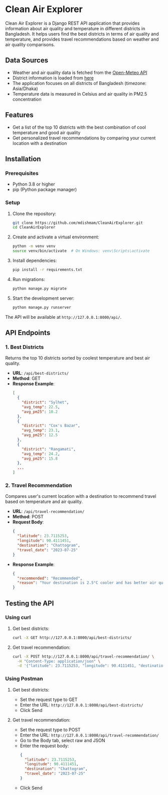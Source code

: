 # Clean Air Explorer

Clean Air Explorer is a Django REST API application that provides information about air quality and temperature in different districts in Bangladesh. It helps users find the best districts in terms of air quality and temperature, and provides travel recommendations based on weather and air quality comparisons.

## Data Sources

- Weather and air quality data is fetched from the [Open-Meteo API](https://open-meteo.com/)
- District information is loaded from [here](https://raw.githubusercontent.com/strativ-dev/technical-screening-test/main/bd-districts.json)
- The application focuses on all districts of Bangladesh (timezone: Asia/Dhaka)
- Temperature data is measured in Celsius and air quality in PM2.5 concentration

## Features

- Get a list of the top 10 districts with the best combination of cool temperature and good air quality
- Get personalized travel recommendations by comparing your current location with a destination

## Installation

### Prerequisites

- Python 3.8 or higher
- pip (Python package manager)

### Setup

1. Clone the repository:
   ```bash
   git clone https://github.com/mdishmam/CleanAirExplorer.git
   cd CleanAirExplorer
   ```

2. Create and activate a virtual environment:
   ```bash
   python -m venv venv
   source venv/bin/activate  # On Windows: venv\Scripts\activate
   ```

3. Install dependencies:
   ```bash
   pip install -r requirements.txt
   ```

4. Run migrations:
   ```bash
   python manage.py migrate
   ```

5. Start the development server:
   ```bash
   python manage.py runserver
   ```

The API will be available at `http://127.0.0.1:8000/api/`.

## API Endpoints

### 1. Best Districts

Returns the top 10 districts sorted by coolest temperature and best air quality.

- **URL**: `/api/best-districts/`
- **Method**: GET
- **Response Example**:
  ```json
  [
    {
      "district": "Sylhet",
      "avg_temp": 22.5,
      "avg_pm25": 10.2
    },
    {
      "district": "Cox's Bazar",
      "avg_temp": 23.1,
      "avg_pm25": 12.5
    },
    {
      "district": "Rangamati",
      "avg_temp": 24.2,
      "avg_pm25": 15.8
    },
    ...
  ]
  ```

### 2. Travel Recommendation

Compares user's current location with a destination to recommend travel based on temperature and air quality.

- **URL**: `/api/travel-recommendation/`
- **Method**: POST
- **Request Body**:
  ```json
  {
    "latitude": 23.7115253,
    "longitude": 90.4111451,
    "destination": "Chattogram",
    "travel_date": "2023-07-25"
  }
  ```
- **Response Example**:
  ```json
  {
    "recommended": "Recommended",
    "reason": "Your destination is 2.5°C cooler and has better air quality (PM2.5 is lower by 5.3). Enjoy your trip!"
  }
  ```

## Testing the API

### Using curl

1. Get best districts:
   ```bash
   curl -X GET http://127.0.0.1:8000/api/best-districts/
   ```

2. Get travel recommendation:
   ```bash
   curl -X POST http://127.0.0.1:8000/api/travel-recommendation/ \
     -H "Content-Type: application/json" \
     -d '{"latitude": 23.7115253, "longitude": 90.4111451, "destination": "Chattogram", "travel_date": "2023-07-25"}'
   ```

### Using Postman

1. Get best districts:
   - Set the request type to GET
   - Enter the URL: `http://127.0.0.1:8000/api/best-districts/`
   - Click Send

2. Get travel recommendation:
   - Set the request type to POST
   - Enter the URL: `http://127.0.0.1:8000/api/travel-recommendation/`
   - Go to the Body tab, select raw and JSON
   - Enter the request body:
     ```json
     {
       "latitude": 23.7115253,
       "longitude": 90.4111451,
       "destination": "Chattogram",
       "travel_date": "2023-07-25"
     }
     ```
   - Click Send

